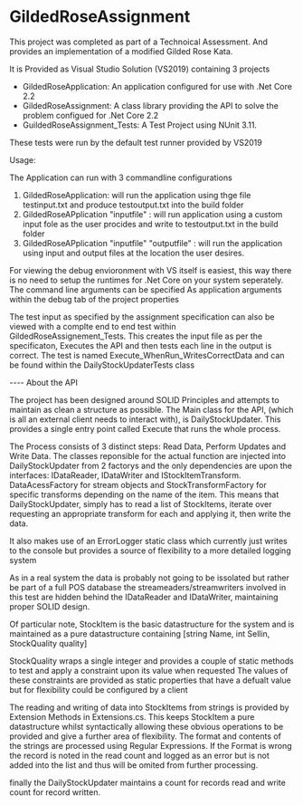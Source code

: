 # GildedRoseAssignment

This project was completed as part of a Technoical Assessment. And provides an implementation of a modified Gilded Rose Kata.

It is Provided as Visual Studio Solution (VS2019) containing 3 projects

* GildedRoseApplication: An application configured for use with .Net Core 2.2
* GildedRoseAssignment: A class library providing the API to solve the problem configued for .Net Core 2.2
* GuildedRoseAssignment_Tests: A Test Project using NUnit 3.11. 

These tests were run by the default test runner provided by VS2019

Usage:

The Application can run with 3 commandline configurations

1) GildedRoseApplication: will run the application using thge file testinput.txt and produce testoutput.txt into the build folder
2) GildedRoseAPplication "inputfile" : will run application using a custom input fole as the user procides and write to testoutput.txt in the build folder
3) GildedRoseAPplication "inputfile" "outputfile" : will run the application using input and output files at the location the user desires.

For viewing the debug envioronment with VS itself is easiest, this way there is no need to setup the runtimes for .Net Core on your system 
seperately. The command line arguments can be specified As application arguments within the debug tab of the project properties

The test input as specified by the assignment specification can also be viewed with a complte end to end test within GildedRoseAssignement_Tests. This creates the input file as per the specificaton, Executes the API and then tests each line in the output is correct.  The test is named Execute_WhenRun_WritesCorrectData and can be found within the DailyStockUpdaterTests class

---- About the API

The project has been designed around SOLID Principles and attempts to maintain as clean a structure as possible. The Main class for the  API, (which is all an external client needs to interact with), is DailyStockUpdater. This provides a single entry point called Execute that runs the whole
process. 

The Process consists of 3 distinct steps: Read Data, Perform Updates and Write Data. The classes reponsible for the actual function are injected into
DailyStockUpdater from 2 factorys and the only dependencies are upon the interfaces: IDataReader, IDataWriter and IStockItemTransform. 
DataAcessFactory for stream objects and StockTransformFactory for specific transforms depending on the name of the item. This means that 
DailyStockUpdater, simply has to read a list of StockItems, iterate over requesting an appropriate transform for each and applying it, then
write the data. 

It also makes use of an ErrorLogger static class which currently just writes to the console but provides a source of flexibility to a more
detailed logging system 

As in a real system the data is probably not going to be issolated but rather be part of a full POS database the streameaders/streamwriters 
involved in this test are hidden behind the IDataReader and IDataWriter, maintaining proper SOLID design.

Of particular note, StockItem is the basic datastructure for the system and is maintained as a pure datastructure containing 
[string Name,
int Sellin,
StockQuality quality]

StockQuality wraps a single integer and provides a couple of static methods to test and apply a constraint upon its value when requested
The values of these constraints are provided as static properties that have a defualt value but for flexibility could be configured by a client

The reading and writing of data into StockItems from strings is provided by Extension Methods in Extensions.cs. This keeps StockItem a pure datastructure whilst syntactically allowing these obvious operations to be provided and give a further area of flexibility. The format and contents of the strings are processed using Regular Expressions. If the Format is wrong the record is noted in the read count and logged as an error but is not added into the list and thus will be omited from further processing.   

finally the DailyStockUpdater maintains a count for records read and write count for record written. 


